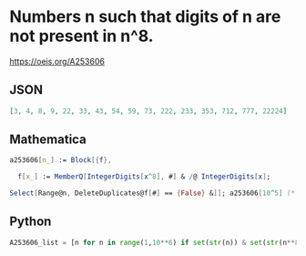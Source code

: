 # Numbers n such that digits of n are not present in n^8\.
https://oeis.org/A253606
## JSON
```JSON
[3, 4, 8, 9, 22, 33, 43, 54, 59, 73, 222, 233, 353, 712, 777, 22224]
```
## Mathematica
```Mathematica
a253606[n_] := Block[{f},
```
```Mathematica
  f[x_] := MemberQ[IntegerDigits[x^8], #] & /@ IntegerDigits[x];
```
```Mathematica
Select[Range@n, DeleteDuplicates@f[#] == {False} &]]; a253606[10^5] (* _Michael De Vlieger_, Jan 06 2015 *)
```
## Python
```Python
A253606_list = [n for n in range(1,10**6) if set(str(n)) & set(str(n**8)) == set()]
```
